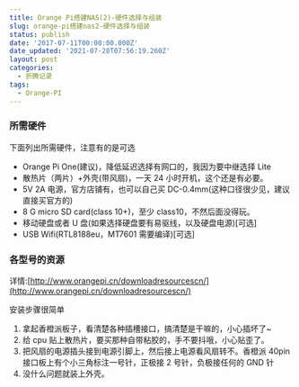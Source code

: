 ```yaml
---
title: Orange Pi搭建NAS(2)-硬件选择与组装
slug: orange-pi搭建nas2-硬件选择与组装
status: publish
date: '2017-07-11T00:00:00.000Z'
date_updated: '2021-07-28T07:56:19.260Z'
layout: post
categories:
  - 折腾记录
tags:
  - Orange-PI
---
```

### 所需硬件

下面列出所需硬件，注意有的是可选

- Orange Pi One(建议)，降低延迟选择有网口的，我因为要中继选择 Lite
- 散热片（两片）+外壳(带风扇)，一天 24 小时开机，这个还是有必要。
- 5V 2A 电源，官方店铺有，也可以自己买 DC-0.4mm(这种口径很少见，建议直接买官方的)
- 8 G micro SD card(class 10+)，至少 class10，不然后面没得玩。
- 移动硬盘或者 U 盘(如果选择硬盘要有易驱线，以及硬盘电源)\[可选\]
- USB Wifi(RTL8188eu，MT7601 需要编译)\[可选\]

### 各型号的资源

详情:[http://www.orangepi.cn/downloadresourcescn/](http://www.orangepi.cn/downloadresourcescn/)

安装步骤很简单

1. 拿起香橙派板子，看清楚各种插槽接口，搞清楚是干嘛的，小心插坏了~
2. 给 cpu 贴上散热片，要买那种自带粘胶的，手不要抖哦，小心贴歪了。
3. 把风扇的电源插头接到电源引脚上，然后接上电源看风扇转不。香橙派 40pin 接口板上有个小三角标注一号针，正极接 2 号针，负极接任何的 GND 针
4. 没什么问题就装上外壳。
